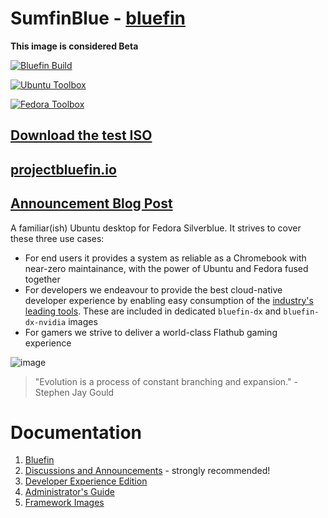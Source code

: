 # SumfinBlue - [bluefin](https://github.com/ublue-os/bluefin)

**This image is considered Beta** 

[![Bluefin Build](https://github.com/bobslept/sumfinblue/actions/workflows/build.yml/badge.svg)](https://github.com/bobslept/sumfinblue/actions/workflows/build.yml)

[![Ubuntu Toolbox](https://github.com/bobslept/sumfinblue/actions/workflows/build-ubuntu-toolbox.yml/badge.svg)](https://github.com/bobslept/sumfinblue/actions/workflows/build-ubuntu-toolbox.yml)

[![Fedora Toolbox](https://github.com/bobslept/sumfinblue/actions/workflows/build-fedora-toolbox.yml/badge.svg)](https://github.com/bobslept/sumfinblue/actions/workflows/build-fedora-toolbox.yml)
## [Download the test ISO](https://github.com/ublue-os/bluefin/releases/)
## [projectbluefin.io](https://projectbluefin.io)
## [Announcement Blog Post](https://www.ypsidanger.com/announcing-project-bluefin/)

A familiar(ish) Ubuntu desktop for Fedora Silverblue. It strives to cover these three use cases:
- For end users it provides a system as reliable as a Chromebook with near-zero maintainance, with the power of Ubuntu and Fedora fused together
- For developers we endeavour to provide the best cloud-native developer experience by enabling easy consumption of the [industry's leading tools](https://landscape.cncf.io/card-mode?sort=stars). These are included in dedicated `bluefin-dx` and `bluefin-dx-nvidia` images
- For gamers we strive to deliver a world-class Flathub gaming experience

![image](https://github.com/ublue-os/bluefin/assets/1264109/c0b3fa8a-f513-4bb1-b314-e134d1802e18)

> "Evolution is a process of constant branching and expansion." - Stephen Jay Gould

# Documentation

1. [Bluefin](https://universal-blue.org/images/bluefin/)
2. [Discussions and Announcements](https://github.com/orgs/ublue-os/discussions/categories/bluefin) - strongly recommended!
3. [Developer Experience Edition](https://universal-blue.org/images/bluefin/developer-experience/)
4. [Administrator's Guide](https://universal-blue.org/images/bluefin/admin/)
5. [Framework Images](https://universal-blue.org/images/framework/)
